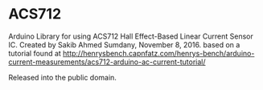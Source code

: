 # ACS712


  Arduino Library for using ACS712 Hall Effect-Based Linear Current Sensor IC.
  Created by Sakib Ahmed Sumdany, November 8, 2016.
  based on a tutorial found at http://henrysbench.capnfatz.com/henrys-bench/arduino-current-measurements/acs712-arduino-ac-current-tutorial/
  
  Released into the public domain.
